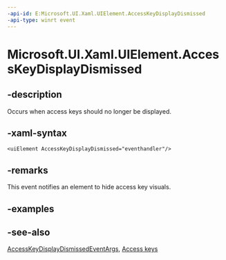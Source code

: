 ```yaml
---
-api-id: E:Microsoft.UI.Xaml.UIElement.AccessKeyDisplayDismissed
-api-type: winrt event
---
```


<!-- Event syntax
public event Windows.Foundation.TypedEventHandler AccessKeyDisplayDismissed<Windows.UI.Xaml.UIElement,  Windows.UI.Xaml.Input.AccessKeyDisplayDismissedEventArgs>
-->

# Microsoft.UI.Xaml.UIElement.AccessKeyDisplayDismissed

## -description

Occurs when access keys should no longer be displayed.

## -xaml-syntax

```xaml
<uiElement AccessKeyDisplayDismissed="eventhandler"/>
```

## -remarks

This event notifies an element to hide access key visuals.

## -examples

## -see-also

[AccessKeyDisplayDismissedEventArgs](../microsoft.ui.xaml.input/accesskeydisplaydismissedeventargs.md), [Access keys](/windows/uwp/design/input/access-keys)
